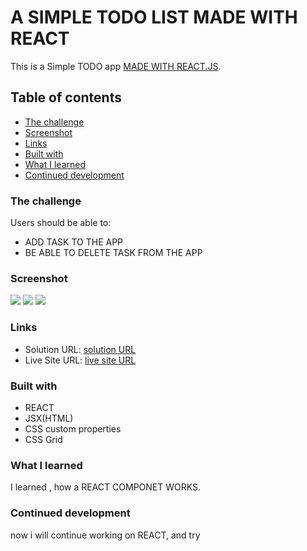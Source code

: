 # A SIMPLE TODO LIST MADE WITH REACT

This is a Simple TODO app [MADE WITH REACT.JS](#).

## Table of contents

- [The challenge](#the-challenge)
- [Screenshot](#screenshot)
- [Links](#links)
- [Built with](#built-with)
- [What I learned](#what-i-learned)
- [Continued development](#continued-development)

### The challenge

Users should be able to:

- ADD TASK TO THE APP
- BE ABLE TO DELETE TASK FROM THE APP

### Screenshot

![](./src/IMAGESSS1.png)
![](./src/IMAGESSS2.png)
![](./src/IMAGESSS3.png)

### Links

- Solution URL: [solution URL](https://github.com/Iammayank18/Responsive-card)
- Live Site URL: [live site URL](https://responsive-card-jet.vercel.app/)

### Built with

- REACT
- JSX(HTML)
- CSS custom properties
- CSS Grid

### What I learned

I learned , how a REACT COMPONET WORKS.

### Continued development

now i will continue working on REACT, and try
